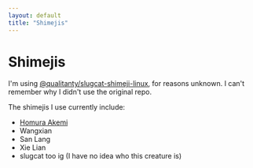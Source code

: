 ```yaml
---
layout: default
title: "Shimejis"
---
```


# Shimejis

I'm using [@qualitanty/slugcat-shimeji-linux](https://github.com/qualitanty/slugcat-shimeji-linux), for reasons unknown. I can't remember why I didn't use the original repo.

The shimejis I use currently include:

* [Homura Akemi](https://www.reddit.com/r/MadokaMagica/comments/n4zys0/madoka_magica_desktop_shimeji_companions_redux/)
* Wangxian 
* San Lang
* Xie Lian
* slugcat too ig (I have no idea who this creature is)